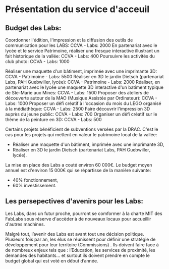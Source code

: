 # Présentation du service d'acceuil

## Budget des Labs:

Coordonner l'édition, l'impression et la diffusion des outils de communication pour les LABS: CCVA - Labs: 2000
En partenariat avec le lycée et le service Patrimoine, réaliser une fresque interactive illustrant un fait historique de la vallée:  CCVA - Labs: 400
Poursuivre les activités du club photo: CCVA - Labs: 1000

Réaliser une maquette d'un bâtiment, imprimée avec une imprimante 3D: CCVA - Patrimoine - Labs: 5500
Réaliser en 3D le jardin Dietsch  (partenariat Labs, PAH Guebwiller, lycée): CCVA - Patrimoine - Labs: 2000
Réaliser, en partenariat avec le lycée une maquette 3D interactive d'un batiment typique de Ste-Marie aux Mines: CCVA - Labs: 1500
Proposer des ateliers de découverte autour de la MAO (Musique Assistée par Ordinateur): CCVA - Labs: 1000
Proposer un défi créatif à l'occasion du mois du LEGO organisé à la médiathèque: CCVA - Labs: 2500
Faire découvrir l'impression 3D auprès du jeune public: CCVA - Labs: 700
Organiser un défi créatif sur le thème de la peinture en 3D: CCVA - Labs: 500

Certains projets bénéficient de subventions versées par la DRAC. C'est le cas pour les projets qui mettent en valeur le patrimoine local de la vallée:

- Réaliser une maquette d'un bâtiment, imprimée avec une imprimante 3D,
- Réaliser en 3D le jardin Dietsch (partenariat Labs, PAH Guebwiller, lycée).

La mise en place des Labs a couté environ 60 000€. Le budget moyen annuel est d'environ 15 000€ qui se répartisse de la manière suivante:

- 40% fonctionnement,
- 60% investissement.

## Les persepectives d'avenirs pour les Labs:

Les Labs, dans un futur proche, pourront se comformer à la charte MIT des FabLabs sous réserve d'accèder à de nouveaux locaux pour accueillir d'autres machines. 

Malgré tout, l’avenir des Labs est avant tout une décision politique. Plusieurs fois par an, les élus se réunissent pour définir une stratégie de développement pour leur territoire (Commissions) . Ils doivent faire face à de nombreux enjeux tels que : l’Education, les services de proximité, les demandes des habitants… et surtout ils doivent prendre en compte le budget global qui est voté en début d’année.